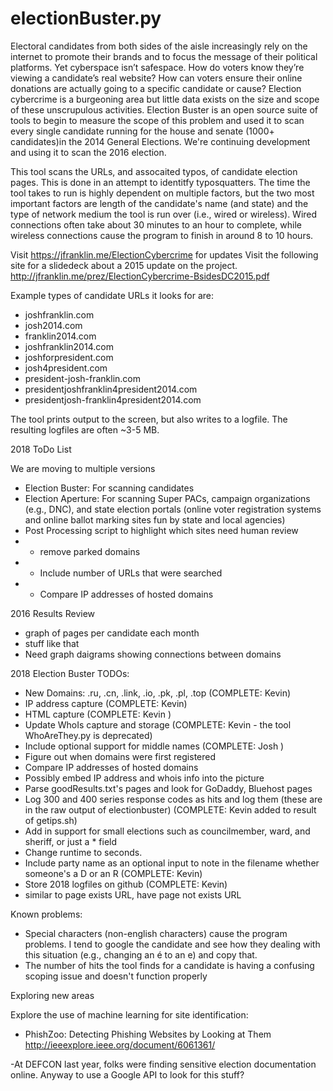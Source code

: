 electionBuster.py
=================
Electoral candidates from both sides of the aisle increasingly rely on the internet to promote their brands and to focus the message of their political platforms. Yet cyberspace isn’t safespace. How do voters know they’re viewing a candidate’s real website? How can voters ensure their online donations are actually going to a specific candidate or cause? Election cybercrime is a burgeoning area but little data exists on the size and scope of these unscrupulous activities. Election Buster is an open source suite of tools to begin to measure the scope of this problem and used it to scan every single candidate running for the house and senate (1000+ candidates)in the 2014 General Elections. We're continuing development and using it to scan the 2016 election.

This tool scans the URLs, and assocaited typos, of candidate election pages. This is done in an attempt to identitfy typosquatters. The time the tool takes to run is highly dependent on multiple factors, but the two most important factors are  length of the candidate's name (and state) and the type of network medium the tool is run over (i.e., wired or wireless). Wired connections often take about 30 minutes to an hour to complete, while wireless connections cause the program to finish in around 8 to 10 hours. 

Visit https://jfranklin.me/ElectionCybercrime for updates
Visit the following site for a slidedeck about a 2015 update on the project. 
http://jfranklin.me/prez/ElectionCybercrime-BsidesDC2015.pdf

Example types of candidate URLs it looks for are:

- joshfranklin.com
- josh2014.com
- franklin2014.com
- joshfranklin2014.com
- joshforpresident.com
- josh4president.com
- president-josh-franklin.com
- presidentjoshfranklin4president2014.com
- presidentjosh-franklin4president2014.com

The tool prints output to the screen, but also writes to a logfile. The resulting logfiles are often ~3-5 MB. 

2018 ToDo List  

We are moving to multiple versions 
- Election Buster: For scanning candidates 
- Election Aperture: For scanning Super PACs, campaign organizations (e.g., DNC), and state election portals (online voter registration systems and online ballot marking sites fun by state and local agencies)
- Post Processing script to highlight which sites need human review
- - remove parked domains 
- - Include number of URLs that were searched 
- - Compare IP addresses of hosted domains  

2016 Results Review 
- graph of pages per candidate each month 
- stuff like that 
- Need graph daigrams showing connections between domains 

2018 Election Buster TODOs: 
- New Domains: .ru, .cn, .link, .io, .pk, .pl, .top (COMPLETE: Kevin) 
- IP address capture (COMPLETE: Kevin)   
- HTML capture (COMPLETE: Kevin ) 
- Update WhoIs capture and storage (COMPLETE: Kevin - the tool WhoAreThey.py is deprecated)
- Include optional support for middle names (COMPLETE: Josh ) 
- Figure out when domains were first registered 
- Compare IP addresses of hosted domains
- Possibly embed IP address and whois info into the picture 
- Parse goodResults.txt's pages and look for GoDaddy, Bluehost pages 
- Log 300 and 400 series response codes as hits and log them (these are in the raw output of electionbuster)  (COMPLETE: Kevin added to result of getips.sh)
- Add in support for small elections such as councilmember, ward, and sheriff, or just a * field
- Change runtime to seconds. 
- Include party name as an optional input to note in the filename whether someone's a D or an R (COMPLETE: Kevin)
- Store 2018 logfiles on github (COMPLETE: Kevin)
- similar to page exists URL, have page not exists URL 

Known problems:
- Special characters (non-english characters) cause the program problems. I tend to google the candidate and see how they dealing with this situation (e.g., changing an é to an e) and copy that. 
- The number of hits the tool finds for a candidate is having a confusing scoping issue and doesn't function properly 

Exploring new areas

Explore the use of machine learning for site identification: 
- PhishZoo: Detecting Phishing Websites by Looking at Them
http://ieeexplore.ieee.org/document/6061361/

-At DEFCON last year, folks were finding sensitive election documentation online. Anyway to use a Google API to look for this stuff? 
	
